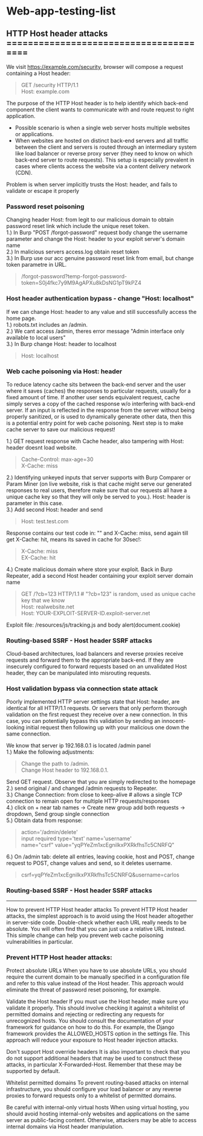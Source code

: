 # Web-app-testing-list

## HTTP Host header attacks =======================================  
We visit https://example.com/security, browser will compose a request containing a Host header:
> GET /security HTTP/1.1  
> Host: example.com  

The purpose of the HTTP Host header is to help identify which back-end component the client wants to communicate with and route request to right application.  
* Possible scenario is when a single web server hosts multiple websites or applications.
* When websites are hosted on distinct back-end servers and all traffic between the client and servers is routed through an intermediary system like load balancer or  reverse proxy server (they need to know on which back-end server to route requests). This setup is especially prevalent in cases where clients access the website via a content delivery network (CDN).

Problem is when server implicitly trusts the Host: header, and fails to validate or escape it properly  

### Password reset poisoning
Changing header Host: from legit to our malicious domain to obtain password reset link which include the unique reset token.   
1.) In Burp "POST /forgot-password" request body change the username parameter and change the Host: header to your exploit server's domain name  
2.) In malicious servers access.log obtain reset token  
3.) In Burp use our acc genuine password reset link from email, but change token parametre in URL.  
>/forgot-password?temp-forgot-password-token=S0j4fkc7y9M9AgAPXu8kDsNG1pT9kPZ4    

### Host header authentication bypass - change "Host: localhost"
If we can change Host: header to any value and still successfully access the home page.  
1.) robots.txt includes an /admin.  
2.) We cant access /admin, theres error message "Admin interface only available to local users"  
3.) In Burp change Host: header to localhost  
> Host: localhost  

### Web cache poisoning via Host: header
To reduce latency cache sits between the back-end server and the user where it saves (caches) the responses to particular requests, usually for a fixed amount of time. If another user sends equivalent request, cache simply serves a copy of the cached response w/o interfering with back-end server.
If an input is reflected in the response from the server without being properly sanitized, or is used to dynamically generate other data, then this is a potential entry point for web cache poisoning. Next step is to make cache server to save our malicious request! 

1.) GET request response with Cache header, also tampering with Host: header doesnt load website.
> Cache-Control: max-age=30  
> X-Cache: miss  

2.) Identifying unkeyed inputs that server supports with Burp Comparer or Param Miner (on live website, risk is that cache might serve our generated responses to real users, therefore make sure that our requests all have a unique cache key so that they will only be served to you.). Host: header is parameter in this case.  
3.) Add second Host: header and send 
>Host: test.test.com   

Response contains our test code in: "<script type="text/javascript" src="//test.test2.com/resources/js/tracking.js"></script>" and X-Cache: miss, send again till get X-Cache: hit, means its saved in cache for 30sec!:
> X-Cache: miss  
> EX-Cache: hit  

4.) Create malicious domain where store your exploit.
Back in Burp Repeater, add a second Host header containing your exploit server domain name

> GET /?cb=123 HTTP/1.1  # "?cb=123" is random, used as unique cache key that we know  
> Host: realwebsite.net  
> Host: YOUR-EXPLOIT-SERVER-ID.exploit-server.net  

Exploit file: /resources/js/tracking.js and body alert(document.cookie)

### Routing-based SSRF - Host header SSRF attacks

Cloud-based architectures, load balancers and reverse proxies receive requests and forward them to the appropriate back-end. If they are insecurely configured to forward requests based on an unvalidated Host header, they can be manipulated into misrouting requests.

### Host validation bypass via connection state attack
Poorly implemented HTTP server settings state that Host: header, are identical for all HTTP/1.1 requests. Or servers that only perform thorough validation on the first request they receive over a new connection. In this case, you can potentially bypass this validation by sending an innocent-looking initial request then following up with your malicious one down the same connection.

We know that server ip 192.168.0.1 is located /admin panel  
1.) Make the following adjustments:  
> Change the path to /admin.  
> Change Host header to 192.168.0.1.  

Send GET request. Observe that you are simply redirected to the homepage  
2.) send original / and changed /admin requests to Repeater.  
3.) Change Connection: from close to keep-alive # allows a single TCP connection to remain open for multiple HTTP requests/responses  
4.) click on + near tab names -> Create new group add both requests -> dropdown, Send group single connection  
5.) Obtain data from response:  
 > action='/admin/delete'  
 > input required type='text' name='username'  
 > name="csrf" value="yqPYeZm1xcEgnilkxPXRkfhsTc5CNRFQ"  
 
 6.) On /admin tab: delete all entries, leaving cookie, host and POST, change request to POST, change values and send, so it deletes username.  
 > csrf=yqPYeZm1xcEgnilkxPXRkfhsTc5CNRFQ&username=carlos  
 > 



### Routing-based SSRF - Host header SSRF attacks

----------------------
How to prevent HTTP Host header attacks
To prevent HTTP Host header attacks, the simplest approach is to avoid using the Host header altogether in server-side code. Double-check whether each URL really needs to be absolute. You will often find that you can just use a relative URL instead. This simple change can help you prevent web cache poisoning vulnerabilities in particular.

### Prevent HTTP Host header attacks:

Protect absolute URLs
When you have to use absolute URLs, you should require the current domain to be manually specified in a configuration file and refer to this value instead of the Host header. This approach would eliminate the threat of password reset poisoning, for example.

Validate the Host header
If you must use the Host header, make sure you validate it properly. This should involve checking it against a whitelist of permitted domains and rejecting or redirecting any requests for unrecognized hosts. You should consult the documentation of your framework for guidance on how to do this. For example, the Django framework provides the ALLOWED_HOSTS option in the settings file. This approach will reduce your exposure to Host header injection attacks.

Don't support Host override headers
It is also important to check that you do not support additional headers that may be used to construct these attacks, in particular X-Forwarded-Host. Remember that these may be supported by default.

Whitelist permitted domains
To prevent routing-based attacks on internal infrastructure, you should configure your load balancer or any reverse proxies to forward requests only to a whitelist of permitted domains.

Be careful with internal-only virtual hosts
When using virtual hosting, you should avoid hosting internal-only websites and applications on the same server as public-facing content. Otherwise, attackers may be able to access internal domains via Host header manipulation.




















































